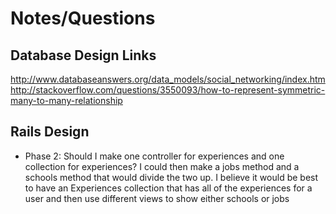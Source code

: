 # Notes/Questions


## Database Design Links
http://www.databaseanswers.org/data_models/social_networking/index.htm
http://stackoverflow.com/questions/3550093/how-to-represent-symmetric-many-to-many-relationship


## Rails Design
* Phase 2: Should I make one controller for experiences and one collection for experiences? I could then make a jobs method and a schools method that would divide the two up. I believe it would be best to have an Experiences collection that has all of the experiences for a user and then use different views to show either schools or jobs
